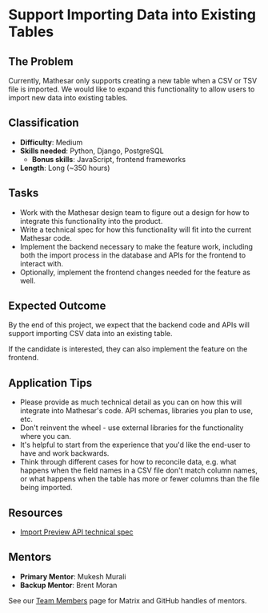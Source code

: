 # Support Importing Data into Existing Tables

## The Problem
Currently, Mathesar only supports creating a new table when a CSV or TSV file is imported. We would like to expand this functionality to allow users to import new data into existing tables.

## Classification
- **Difficulty**: Medium
- **Skills needed**: Python, Django, PostgreSQL
  - **Bonus skills**: JavaScript, frontend frameworks
- **Length**: Long (~350 hours)

## Tasks
- Work with the Mathesar design team to figure out a design for how to integrate this functionality into the product.
- Write a technical spec for how this functionality will fit into the current Mathesar code.
- Implement the backend necessary to make the feature work, including both the import process in the database and APIs for the frontend to interact with.
- Optionally, implement the frontend changes needed for the feature as well.

## Expected Outcome
By the end of this project, we expect that the backend code and APIs will support importing CSV data into an existing table.

If the candidate is interested, they can also implement the feature on the frontend.

## Application Tips
- Please provide as much technical detail as you can on how this will integrate into Mathesar's code. API schemas, libraries you plan to use, etc.
- Don't reinvent the wheel - use external libraries for the functionality where you can.
- It's helpful to start from the experience that you'd like the end-user to have and work backwards.
- Think through different cases for how to reconcile data, e.g. what happens when the field names in a CSV file don't match column names, or what happens when the table has more or fewer columns than the file being imported.

## Resources
- [Import Preview API technical spec](/engineering/specs/import-preview-api)

## Mentors
- **Primary Mentor**: Mukesh Murali
- **Backup Mentor**: Brent Moran

See our [Team Members](/team/members) page for Matrix and GitHub handles of mentors.